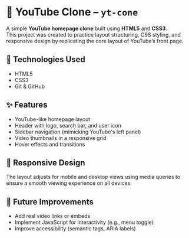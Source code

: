 # 🎥 YouTube Clone – `yt-cone`

A simple **YouTube homepage clone** built using **HTML5** and **CSS3**.  
This project was created to practice layout structuring, CSS styling, and responsive design by replicating the core layout of YouTube’s front page.

## 🧰 Technologies Used

- HTML5  
- CSS3  
- Git & GitHub
  
## ✨ Features

- YouTube-like homepage layout
- Header with logo, search bar, and user icon
- Sidebar navigation (mimicking YouTube's left panel)
- Video thumbnails in a responsive grid
- Hover effects and transitions

## 📱 Responsive Design

The layout adjusts for mobile and desktop views using media queries to ensure a smooth viewing experience on all devices.

## 🚧 Future Improvements
- Add real video links or embeds
- Implement JavaScript for interactivity (e.g., menu toggle)
- Improve accessibility (semantic tags, ARIA labels)

